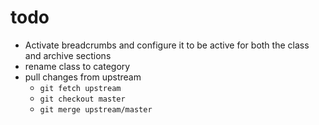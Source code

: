 # todo

*  Activate breadcrumbs and configure it to be active for both the class and
   archive sections
*  rename class to category
*  pull changes from upstream
   - `git fetch upstream`
   - `git checkout master`
   - `git merge upstream/master`
